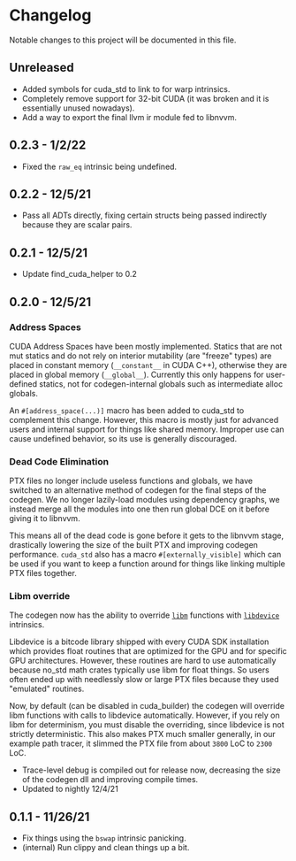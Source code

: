 # Changelog

Notable changes to this project will be documented in this file.

## Unreleased

- Added symbols for cuda_std to link to for warp intrinsics.
- Completely remove support for 32-bit CUDA (it was broken and it is essentially unused nowadays).
- Add a way to export the final llvm ir module fed to libnvvm.

## 0.2.3 - 1/2/22

- Fixed the `raw_eq` intrinsic being undefined.

## 0.2.2 - 12/5/21 

- Pass all ADTs directly, fixing certain structs being passed indirectly because they are scalar pairs.

## 0.2.1 - 12/5/21

- Update find_cuda_helper to 0.2

## 0.2.0 - 12/5/21

### Address Spaces 

CUDA Address Spaces have been mostly implemented. Statics that are not mut statics and do not rely on
interior mutability (are "freeze" types) are placed in constant memory (`__constant__` in CUDA C++), otherwise
they are placed in global memory (`__global__`). Currently this only happens for user-defined statics, not for
codegen-internal globals such as intermediate alloc globals.

An `#[address_space(...)]` macro has been added to cuda_std to complement this change. However, this macro
is mostly just for advanced users and internal support for things like shared memory. Improper use can 
cause undefined behavior, so its use is generally discouraged.

### Dead Code Elimination 

PTX files no longer include useless functions and globals, we have switched to an alternative
method of codegen for the final steps of the codegen. We no longer lazily-load modules using dependency graphs, 
we instead merge all the modules into one then run global DCE on it before giving it to libnvvm.

This means all of the dead code is gone before it gets to the libnvvm stage, drastically lowering the size of 
the built PTX and improving codegen performance. `cuda_std` also has a macro `#[externally_visible]` which can
be used if you want to keep a function around for things like linking multiple PTX files together.

### Libm override

The codegen now has the ability to override [`libm`](https://docs.rs/libm/latest/libm/) functions with 
[`libdevice`](https://docs.nvidia.com/cuda/libdevice-users-guide/introduction.html#introduction) intrinsics.

Libdevice is a bitcode library shipped with every CUDA SDK installation which provides float routines that
are optimized for the GPU and for specific GPU architectures. However, these routines are hard to use automatically because
no_std math crates typically use libm for float things. So users often ended up with needlessly slow or large PTX files
because they used "emulated" routines.

Now, by default (can be disabled in cuda_builder) the codegen will override libm functions with calls to libdevice automatically.
However, if you rely on libm for determinism, you must disable the overriding, since libdevice is not strictly deterministic.
This also makes PTX much smaller generally, in our example path tracer, it slimmed the PTX file from about `3800` LoC to `2300` LoC.

- Trace-level debug is compiled out for release now, decreasing the size of the codegen dll and improving compile times.
- Updated to nightly 12/4/21

## 0.1.1 - 11/26/21

- Fix things using the `bswap` intrinsic panicking.
- (internal) Run clippy and clean things up a bit.
